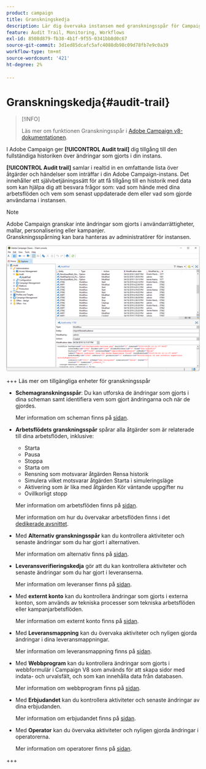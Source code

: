 ```yaml
---
product: campaign
title: Granskningskedja
description: Lär dig övervaka instansen med granskningsspår för Campaign
feature: Audit Trail, Monitoring, Workflows
exl-id: 8508d879-fb38-4b1f-9f55-0341bb8d0c67
source-git-commit: 3d1ed85dcafc5afc4088db98c09d78fb7e9c0a39
workflow-type: tm+mt
source-wordcount: '421'
ht-degree: 2%

---
```


# Granskningskedja{#audit-trail}

>[!INFO]
>
>Läs mer om funktionen Granskningsspår i [Adobe Campaign v8-dokumentationen](https://experienceleague.adobe.com/en/docs/campaign/campaign-v8/analytics/audit-trail).

I Adobe Campaign ger **[!UICONTROL Audit trail]** dig tillgång till den fullständiga historiken över ändringar som gjorts i din instans.

**[!UICONTROL Audit trail]** samlar i realtid in en omfattande lista över åtgärder och händelser som inträffar i din Adobe Campaign-instans. Det innehåller ett självbetjäningssätt för att få tillgång till en historik med data som kan hjälpa dig att besvara frågor som: vad som hände med dina arbetsflöden och vem som senast uppdaterade dem eller vad som gjorde användarna i instansen.

>[!NOTE]
>
>Adobe Campaign granskar inte ändringar som gjorts i användarrättigheter, mallar, personalisering eller kampanjer.\
>Granskningsspårning kan bara hanteras av administratörer för instansen.

![](assets/audit_trail_2.png)

+++ Läs mer om tillgängliga enheter för granskningsspår

* **Schemagranskningsspår**: Du kan utforska de ändringar som gjorts i dina scheman samt identifiera vem som gjort ändringarna och när de gjordes.

  Mer information om scheman finns på [sidan](../../configuration/using/data-schemas.md).

* **Arbetsflödets granskningsspår** spårar alla åtgärder som är relaterade till dina arbetsflöden, inklusive:

   * Starta
   * Pausa
   * Stoppa
   * Starta om
   * Rensning som motsvarar åtgärden Rensa historik
   * Simulera vilket motsvarar åtgärden Starta i simuleringsläge
   * Aktivering som är lika med åtgärden Kör väntande uppgifter nu
   * Ovillkorligt stopp

  Mer information om arbetsflöden finns på [sidan](../../workflow/using/about-workflows.md).

  Mer information om hur du övervakar arbetsflöden finns i det [dedikerade avsnittet](../../workflow/using/monitoring-workflow-execution.md).

* Med **Alternativ granskningsspår** kan du kontrollera aktiviteter och senaste ändringar som du har gjort i alternativen.

  Mer information om alternativ finns på [sidan](../../installation/using/configuring-campaign-options.md).

* **Leveransverifieringskedja** gör att du kan kontrollera aktiviteter och senaste ändringar som du har gjort i leveranserna.

  Mer information om leveranser finns på [sidan](../../delivery/using/communication-channels.md).

* Med **externt konto** kan du kontrollera ändringar som gjorts i externa konton, som används av tekniska processer som tekniska arbetsflöden eller kampanjarbetsflöden.

  Mer information om externt konto finns på [sidan](../../installation/using/external-accounts.md).

* Med **Leveransmappning** kan du övervaka aktiviteter och nyligen gjorda ändringar i dina leveransmappningar.

  Mer information om leveransmappning finns på [sidan](../../configuration/using/target-mapping.md).

* Med **Webbprogram** kan du kontrollera ändringar som gjorts i webbformulär i Campaign V8 som används för att skapa sidor med indata- och urvalsfält, och som kan innehålla data från databasen.

  Mer information om webbprogram finns på [sidan](../../web/using/about-web-applications.md).

* Med **Erbjudandet** kan du kontrollera aktiviteter och senaste ändringar av dina erbjudanden.

  Mer information om erbjudandet finns på [sidan](../../interaction/using/interaction-and-offer-management.md).

* Med **Operator** kan du övervaka aktiviteter och nyligen gjorda ändringar i operatorerna.

  Mer information om operatorer finns på [sidan](../../platform/using/access-management-operators.md).

+++
